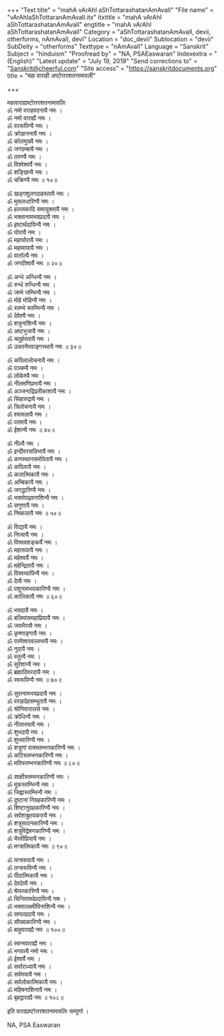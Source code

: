 +++
"Text title" = "mahA vArAhI aShTottarashatanAmAvalI"
"File name" = "vArAhIaShTottaranAmAvalI.itx"
itxtitle = "mahA vArAhI aShTottarashatanAmAvalI"
engtitle = "mahA vArAhI aShTottarashatanAmAvalI"
Category = "aShTottarashatanAmAvalI, devii, otherforms, nAmAvalI, devI"
Location = "doc_devii"
Sublocation = "devii"
SubDeity = "otherforms"
Texttype = "nAmAvalI"
Language = "Sanskrit"
Subject = "hinduism"
"Proofread by" = "NA, PSAEaswaran"
Indexextra = "(English)"
"Latest update" = "July 19, 2019"
"Send corrections to" = "Sanskrit@cheerful.com"
"Site access" = "https://sanskritdocuments.org"
title = "महा वाराही अष्टोत्तरशतनामावली"

+++
  
 महावाराह्यष्टोत्तरशतनामावलिः   
ॐ नमो वराहवदनायै नमः ।  
ॐ नमो वाराह्यै नमः ।  
ॐ वररूपिण्यै नमः ।  
ॐ क्रोडाननायै नमः ।  
ॐ कोलमुख्यै नमः ।  
ॐ जगदम्बायै नमः ।  
ॐ तरुण्यै नमः ।  
ॐ विश्वेश्वर्यै नमः ।  
ॐ शङ्खिन्यै नमः ।  
ॐ चक्रिण्यै नमः ॥ १०॥  
  
ॐ खड्गशूलगदाहस्तायै नमः ।  
ॐ मुसलधारिण्यै नमः ।  
ॐ हलसकादि समायुक्तायै नमः ।  
ॐ भक्तानामभयप्रदायै नमः ।  
ॐ इष्टार्थदायिन्यै नमः ।  
ॐ घोरायै नमः ।  
ॐ महाघोरायै नमः ।  
ॐ महामायायै नमः ।  
ॐ वार्ताल्यै नमः ।  
ॐ जगदीश्वर्यै नमः ॥ २०॥  
  
ॐ अन्धे अन्धिन्यै नमः ।  
ॐ रुन्धे रुन्धिन्यै नमः ।  
ॐ जम्भे जम्भिन्यै नमः ।  
ॐ मोहे मोहिन्यै नमः ।  
ॐ स्तम्भे स्तम्भिन्यै नमः ।  
ॐ देवेश्यै नमः ।  
ॐ शत्रुनाशिन्यै नमः ।  
ॐ अष्टभुजायै नमः ।  
ॐ चतुर्हस्तायै नमः ।  
ॐ उन्नतभैरवाङ्गस्थायै नमः ॥ ३०॥  
  
ॐ कपिलालोचनायै नमः ।  
ॐ पञ्चम्यै नमः ।  
ॐ लोकेश्यै नमः ।  
ॐ नीलमणिप्रभायै नमः ।  
ॐ अञ्जनाद्रिप्रतीकाशायै नमः ।  
ॐ सिंहारुद्रायै नमः ।  
ॐ त्रिलोचनायै नमः ।  
ॐ श्यामलायै नमः ।  
ॐ परमायै नमः ।  
ॐ ईशान्यै नमः ॥ ४०॥  
  
ॐ नील्यै नमः ।  
ॐ इन्दीवरसन्निभायै नमः ।  
ॐ कणस्थानसमोपेतायै नमः ।  
ॐ कपिलायै नमः ।  
ॐ कलात्मिकायै नमः ।  
ॐ अम्बिकायै नमः ।  
ॐ जगद्धारिण्यै नमः ।   
ॐ भक्तोपद्रवनाशिन्यै नमः ।  
ॐ सगुणायै नमः ।  
ॐ निष्कलायै नमः ॥ ५०॥  
  
ॐ विद्यायै नमः ।  
ॐ नित्यायै नमः ।  
ॐ विश्ववशङ्कर्यै नमः ।  
ॐ महारूपायै नमः ।  
ॐ महेश्वर्यै नमः ।  
ॐ महेन्द्रितायै नमः ।  
ॐ विश्वव्यापिन्यै नमः ।  
ॐ देव्यै नमः ।  
ॐ पशूनामभयकारिण्यै नमः ।  
ॐ कालिकायै नमः ॥ ६०॥  
  
ॐ भयदायै नमः ।  
ॐ बलिमांसमहाप्रियायै नमः ।  
ॐ जयभैरव्यै नमः ।  
ॐ कृष्णाङ्गायै नमः ।  
ॐ परमेश्वरवल्लभायै नमः ।  
ॐ नुदायै नमः ।  
ॐ स्तुत्यै नमः ।  
ॐ सुरेशान्यै नमः ।  
ॐ ब्रह्मादिवरदायै नमः ।  
ॐ स्वरूपिण्यै नमः ॥ ७०॥  
  
ॐ सुरानामभयप्रदायै नमः ।  
ॐ वराहदेहसम्भूतायै नमः ।  
ॐ श्रोणिवारालसे नमः ।  
ॐ क्रोधिन्यै नमः ।  
ॐ नीलास्यायै नमः ।  
ॐ शुभदायै नमः ।  
ॐ शुभवारिण्यै नमः ।  
ॐ शत्रूणां वाक्स्तम्भनकारिण्यै नमः ।  
ॐ कटिस्तम्भनकारिण्यै नमः ।  
ॐ मतिस्तम्भनकारिण्यै नमः ॥ ८०॥  
  
ॐ साक्षीस्तम्भनकारिण्यै नमः ।  
ॐ मूकस्तम्भिन्यै नमः ।  
ॐ जिह्वास्तम्भिन्यै नमः ।  
ॐ दुष्टानां निग्रहकारिण्यै नमः ।  
ॐ शिष्टानुग्रहकारिण्यै नमः ।  
ॐ सर्वशत्रुक्षयकरायै नमः ।  
ॐ शत्रुसादनकारिण्यै नमः ।  
ॐ शत्रुविद्वेषणकारिण्यै नमः ।  
ॐ भैरवीप्रियायै नमः ।  
ॐ मन्त्रात्मिकायै नमः ॥ ९०॥  
  
ॐ यन्त्ररूपायै नमः ।  
ॐ तन्त्ररूपिण्यै नमः ।  
ॐ पीठात्मिकायै नमः ।  
ॐ देवदेव्यै नमः ।  
ॐ श्रेयस्कारिण्यै नमः ।  
ॐ चिन्तितार्थप्रदायिन्यै नमः ।  
ॐ भक्तालक्ष्मीविनाशिन्यै नमः ।  
ॐ सम्पत्प्रदायै नमः ।  
ॐ सौख्यकारिण्यै नमः ।  
ॐ बाहुवाराह्यै नमः ॥ १००॥  
  
ॐ स्वप्नवाराह्यै नमः ।  
ॐ भगवत्यै नमो नमः ।  
ॐ ईश्वर्यै नमः ।  
ॐ सर्वाराध्यायै नमः ।  
ॐ सर्वमयायै नमः ।  
ॐ सर्वलोकात्मिकायै नमः ।  
ॐ महिषनाशिनायै नमः ।  
ॐ बृहद्वाराह्यै नमः ॥ १०८॥  
  
इति वाराह्यष्टोत्तरशतनामावलिः सम्पूर्णा ।  
  
NA, PSA Easwaran  
  
